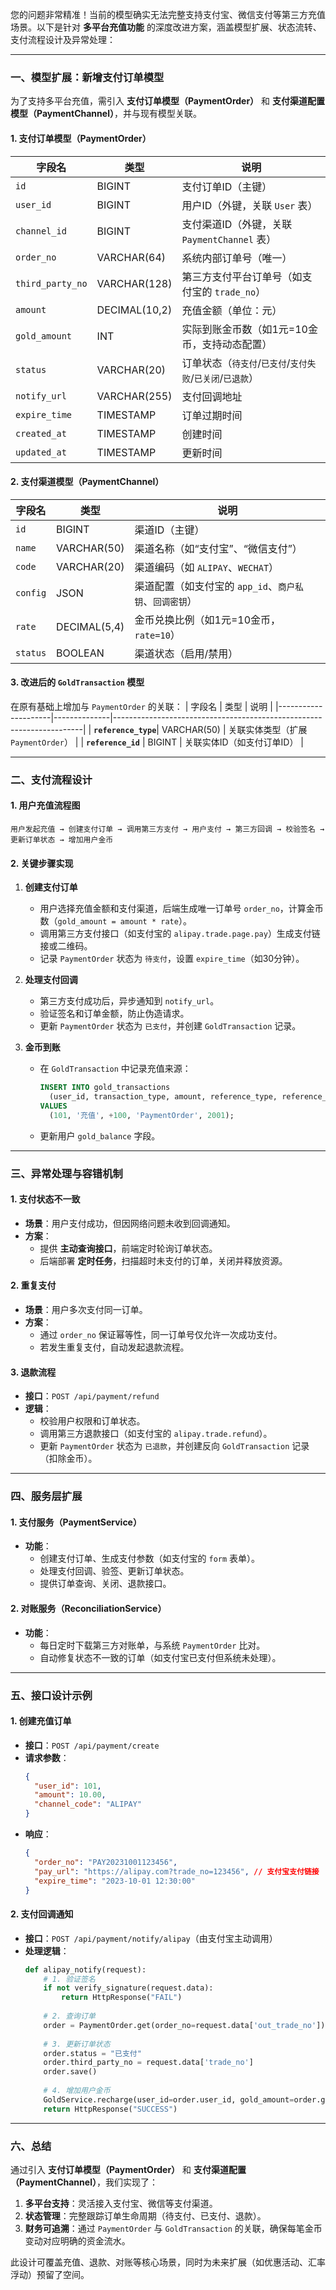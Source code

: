 您的问题非常精准！当前的模型确实无法完整支持支付宝、微信支付等第三方充值场景。以下是针对 **多平台充值功能** 的深度改进方案，涵盖模型扩展、状态流转、支付流程设计及异常处理：

---

### **一、模型扩展：新增支付订单模型**
为了支持多平台充值，需引入 **支付订单模型（PaymentOrder）** 和 **支付渠道配置模型（PaymentChannel）**，并与现有模型关联。

#### **1. 支付订单模型（PaymentOrder）**
| 字段名             | 类型          | 说明                                                                 |
|---------------------|---------------|----------------------------------------------------------------------|
| `id`                | BIGINT        | 支付订单ID（主键）                                                  |
| `user_id`           | BIGINT        | 用户ID（外键，关联 `User` 表）                                      |
| `channel_id`        | BIGINT        | 支付渠道ID（外键，关联 `PaymentChannel` 表）                        |
| `order_no`          | VARCHAR(64)   | 系统内部订单号（唯一）                                              |
| `third_party_no`    | VARCHAR(128)  | 第三方支付平台订单号（如支付宝的 `trade_no`）                       |
| `amount`            | DECIMAL(10,2) | 充值金额（单位：元）                                                |
| `gold_amount`       | INT           | 实际到账金币数（如1元=10金币，支持动态配置）                        |
| `status`            | VARCHAR(20)   | 订单状态（`待支付`/`已支付`/`支付失败`/`已关闭`/`已退款`）          |
| `notify_url`        | VARCHAR(255)  | 支付回调地址                                                        |
| `expire_time`       | TIMESTAMP     | 订单过期时间                                                        |
| `created_at`        | TIMESTAMP     | 创建时间                                                            |
| `updated_at`        | TIMESTAMP     | 更新时间                                                            |

#### **2. 支付渠道模型（PaymentChannel）**
| 字段名             | 类型          | 说明                                                                 |
|---------------------|---------------|----------------------------------------------------------------------|
| `id`                | BIGINT        | 渠道ID（主键）                                                      |
| `name`              | VARCHAR(50)   | 渠道名称（如“支付宝”、“微信支付”）                                  |
| `code`              | VARCHAR(20)   | 渠道编码（如 `ALIPAY`、`WECHAT`）                                   |
| `config`            | JSON          | 渠道配置（如支付宝的 `app_id`、`商户私钥`、`回调密钥`）              |
| `rate`              | DECIMAL(5,4)  | 金币兑换比例（如1元=10金币，`rate=10`）                             |
| `status`            | BOOLEAN       | 渠道状态（启用/禁用）                                               |

#### **3. 改进后的 `GoldTransaction` 模型**
在原有基础上增加与 `PaymentOrder` 的关联：
| 字段名             | 类型         | 说明                                                                 |
|---------------------|--------------|----------------------------------------------------------------------|
| **`reference_type`**| VARCHAR(50)  | 关联实体类型（扩展 `PaymentOrder`）                                 |
| **`reference_id`**  | BIGINT       | 关联实体ID（如支付订单ID）                                          |

---

### **二、支付流程设计**
#### **1. 用户充值流程图**
```plaintext
用户发起充值 → 创建支付订单 → 调用第三方支付 → 用户支付 → 第三方回调 → 校验签名 → 更新订单状态 → 增加用户金币
```

#### **2. 关键步骤实现**
1. **创建支付订单**  
   - 用户选择充值金额和支付渠道，后端生成唯一订单号 `order_no`，计算金币数（`gold_amount = amount * rate`）。
   - 调用第三方支付接口（如支付宝的 `alipay.trade.page.pay`）生成支付链接或二维码。
   - 记录 `PaymentOrder` 状态为 `待支付`，设置 `expire_time`（如30分钟）。

2. **处理支付回调**  
   - 第三方支付成功后，异步通知到 `notify_url`。
   - 验证签名和订单金额，防止伪造请求。
   - 更新 `PaymentOrder` 状态为 `已支付`，并创建 `GoldTransaction` 记录。

3. **金币到账**  
   - 在 `GoldTransaction` 中记录充值来源：
     ```sql
     INSERT INTO gold_transactions 
       (user_id, transaction_type, amount, reference_type, reference_id)
     VALUES
       (101, '充值', +100, 'PaymentOrder', 2001);
     ```
   - 更新用户 `gold_balance` 字段。

---

### **三、异常处理与容错机制**
#### **1. 支付状态不一致**
- **场景**：用户支付成功，但因网络问题未收到回调通知。
- **方案**：  
  - 提供 **主动查询接口**，前端定时轮询订单状态。
  - 后端部署 **定时任务**，扫描超时未支付的订单，关闭并释放资源。

#### **2. 重复支付**
- **场景**：用户多次支付同一订单。
- **方案**：  
  - 通过 `order_no` 保证幂等性，同一订单号仅允许一次成功支付。
  - 若发生重复支付，自动发起退款流程。

#### **3. 退款流程**
- **接口**：`POST /api/payment/refund`
- **逻辑**：  
  - 校验用户权限和订单状态。
  - 调用第三方退款接口（如支付宝的 `alipay.trade.refund`）。
  - 更新 `PaymentOrder` 状态为 `已退款`，并创建反向 `GoldTransaction` 记录（扣除金币）。

---

### **四、服务层扩展**
#### **1. 支付服务（PaymentService）**
- **功能**：
  - 创建支付订单、生成支付参数（如支付宝的 `form` 表单）。
  - 处理支付回调、验签、更新订单状态。
  - 提供订单查询、关闭、退款接口。

#### **2. 对账服务（ReconciliationService）**
- **功能**：
  - 每日定时下载第三方对账单，与系统 `PaymentOrder` 比对。
  - 自动修复状态不一致的订单（如支付宝已支付但系统未处理）。

---

### **五、接口设计示例**
#### **1. 创建充值订单**
- **接口**：`POST /api/payment/create`
- **请求参数**：
  ```json
  {
    "user_id": 101,
    "amount": 10.00,
    "channel_code": "ALIPAY"
  }
  ```
- **响应**：
  ```json
  {
    "order_no": "PAY20231001123456",
    "pay_url": "https://alipay.com?trade_no=123456", // 支付宝支付链接
    "expire_time": "2023-10-01 12:30:00"
  }
  ```

#### **2. 支付回调通知**
- **接口**：`POST /api/payment/notify/alipay`（由支付宝主动调用）
- **处理逻辑**：
  ```python
  def alipay_notify(request):
      # 1. 验证签名
      if not verify_signature(request.data):
          return HttpResponse("FAIL")
      
      # 2. 查询订单
      order = PaymentOrder.get(order_no=request.data['out_trade_no'])
      
      # 3. 更新订单状态
      order.status = "已支付"
      order.third_party_no = request.data['trade_no']
      order.save()
      
      # 4. 增加用户金币
      GoldService.recharge(user_id=order.user_id, gold_amount=order.gold_amount)
      return HttpResponse("SUCCESS")
  ```

---

### **六、总结**
通过引入 **支付订单模型（PaymentOrder）** 和 **支付渠道配置（PaymentChannel）**，我们实现了：
1. **多平台支持**：灵活接入支付宝、微信等支付渠道。
2. **状态管理**：完整跟踪订单生命周期（待支付、已支付、退款）。
3. **财务可追溯**：通过 `PaymentOrder` 与 `GoldTransaction` 的关联，确保每笔金币变动对应明确的资金流水。

此设计可覆盖充值、退款、对账等核心场景，同时为未来扩展（如优惠活动、汇率浮动）预留了空间。

